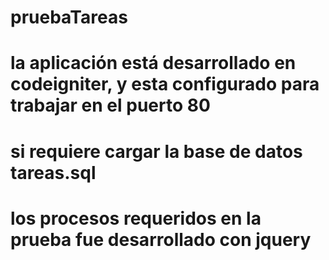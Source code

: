 # pruebaTareas
# la aplicación está desarrollado en codeigniter, y esta configurado para trabajar en el puerto 80
# si requiere cargar la base de datos tareas.sql
# los procesos requeridos en la prueba fue desarrollado con jquery
